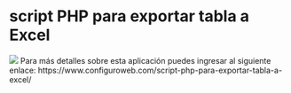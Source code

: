 # script PHP para exportar tabla a Excel
<img src="https://i0.wp.com/www.configuroweb.com/wp-content/uploads/2022/04/script-PHP-para-exportar-tabla-a-Excel.png?resize=300%2C169&ssl=1">
Para más detalles sobre esta aplicación puedes ingresar al siguiente enlace:
https://www.configuroweb.com/script-php-para-exportar-tabla-a-excel/
